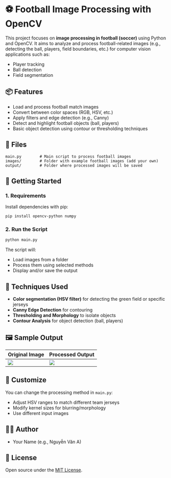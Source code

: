 
# ⚽ Football Image Processing with OpenCV

This project focuses on **image processing in football (soccer)** using Python and OpenCV. It aims to analyze and process football-related images (e.g., detecting the ball, players, field boundaries, etc.) for computer vision applications such as:
- Player tracking
- Ball detection
- Field segmentation

## 📦 Features

- Load and process football match images
- Convert between color spaces (RGB, HSV, etc.)
- Apply filters and edge detection (e.g., Canny)
- Detect and highlight football objects (ball, players)
- Basic object detection using contour or thresholding techniques

## 📁 Files

```
main.py        # Main script to process football images
images/        # Folder with example football images (add your own)
output/        # Folder where processed images will be saved
```

## 🚀 Getting Started

### 1. Requirements

Install dependencies with pip:

```bash
pip install opencv-python numpy
```

### 2. Run the Script

```bash
python main.py
```

The script will:
- Load images from a folder
- Process them using selected methods
- Display and/or save the output

## 🧠 Techniques Used

- **Color segmentation (HSV filter)** for detecting the green field or specific jerseys
- **Canny Edge Detection** for contouring
- **Thresholding and Morphology** to isolate objects
- **Contour Analysis** for object detection (ball, players)

## 🖼️ Sample Output

| Original Image | Processed Output |
|----------------|------------------|
| ![](images/sample.jpg) | ![](output/sample_processed.jpg) |

## 🔧 Customize

You can change the processing method in `main.py`:
- Adjust HSV ranges to match different team jerseys
- Modify kernel sizes for blurring/morphology
- Use different input images

## 🧑‍💻 Author

- Your Name (e.g., Nguyễn Văn A)

## 📄 License

Open source under the [MIT License](https://opensource.org/licenses/MIT).
